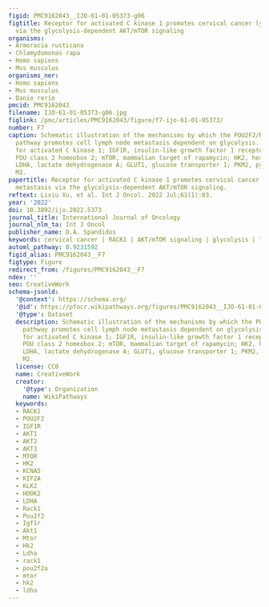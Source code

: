 ```yaml
---
figid: PMC9162043__IJO-61-01-05373-g06
figtitle: Receptor for activated C kinase 1 promotes cervical cancer lymph node metastasis
  via the glycolysis-dependent AKT/mTOR signaling
organisms:
- Armoracia rusticana
- Chlamydomonas rapa
- Homo sapiens
- Mus musculus
organisms_ner:
- Homo sapiens
- Mus musculus
- Danio rerio
pmcid: PMC9162043
filename: IJO-61-01-05373-g06.jpg
figlink: /pmc/articles/PMC9162043/figure/f7-ijo-61-01-05373/
number: F7
caption: Schematic illustration of the mechanisms by which the POU2F2/RACK1/IGF1R/AKT/mTOR
  pathway promotes cell lymph node metastasis dependent on glycolysis. RACK1, receptor
  for activated C kinase 1; IGF1R, insulin-like growth factor 1 receptor; POU2F2,
  POU class 2 homeobox 2; mTOR, mammalian target of rapamycin; HK2, hexokinase 2;
  LDHA, lactate dehydrogenase A; GLUT1, glucose transporter 1; PKM2, pyruvate kinase
  M2.
papertitle: Receptor for activated C kinase 1 promotes cervical cancer lymph node
  metastasis via the glycolysis-dependent AKT/mTOR signaling.
reftext: Lixiu Xu, et al. Int J Oncol. 2022 Jul;61(1):83.
year: '2022'
doi: 10.3892/ijo.2022.5373
journal_title: International Journal of Oncology
journal_nlm_ta: Int J Oncol
publisher_name: D.A. Spandidos
keywords: cervical cancer | RACK1 | AKT/mTOR signaling | glycolysis | lymph node metastasis
automl_pathway: 0.9231592
figid_alias: PMC9162043__F7
figtype: Figure
redirect_from: /figures/PMC9162043__F7
ndex: ''
seo: CreativeWork
schema-jsonld:
  '@context': https://schema.org/
  '@id': https://pfocr.wikipathways.org/figures/PMC9162043__IJO-61-01-05373-g06.html
  '@type': Dataset
  description: Schematic illustration of the mechanisms by which the POU2F2/RACK1/IGF1R/AKT/mTOR
    pathway promotes cell lymph node metastasis dependent on glycolysis. RACK1, receptor
    for activated C kinase 1; IGF1R, insulin-like growth factor 1 receptor; POU2F2,
    POU class 2 homeobox 2; mTOR, mammalian target of rapamycin; HK2, hexokinase 2;
    LDHA, lactate dehydrogenase A; GLUT1, glucose transporter 1; PKM2, pyruvate kinase
    M2.
  license: CC0
  name: CreativeWork
  creator:
    '@type': Organization
    name: WikiPathways
  keywords:
  - RACK1
  - POU2F2
  - IGF1R
  - AKT1
  - AKT2
  - AKT3
  - MTOR
  - HK2
  - KCNA5
  - KIF2A
  - KLK2
  - HOOK2
  - LDHA
  - Rack1
  - Pou2f2
  - Igf1r
  - Akt1
  - Mtor
  - Hk2
  - Ldha
  - rack1
  - pou2f2a
  - mtor
  - hk2
  - ldha
---
```

